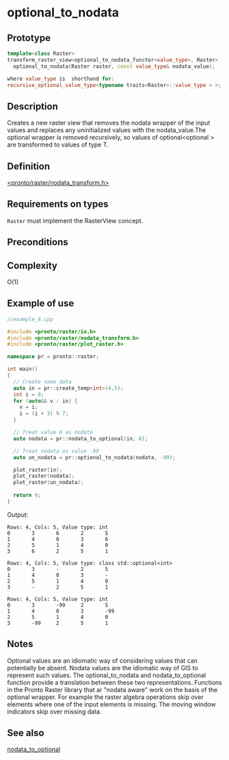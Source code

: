 # optional_to_nodata

## Prototype
```cpp
template<class Raster>
transform_raster_view<optional_to_nodata_functor<value_type>, Raster>
  optional_to_nodata(Raster raster, const value_type& nodata_value);

where value_type is  shorthand for: 
recursive_optional_value_type<typename traits<Raster>::value_type > >;
```

## Description
Creates a new raster view that removes the nodata wrapper of the input values and replaces any uninitialized values with the nodata_value.The optional wrapper is removed recursively, so values of optional<optional<T> > are transformed to values of type T.

## Definition
[<pronto/raster/nodata_transform.h>](./../../include/pronto/raster/nodata_transform.h)

## Requirements on types
`Raster` must implement the RasterView concept.

## Preconditions

## Complexity
O(1)

## Example of use

```cpp
//example_8.cpp

#include <pronto/raster/io.h>
#include <pronto/raster/nodata_transform.h>
#include <pronto/raster/plot_raster.h>

namespace pr = pronto::raster;

int main()
{
  // Create some data
  auto in = pr::create_temp<int>(4,5);
  int i = 0;
  for (auto&& v : in) {
    v = i;
    i = (i + 3) % 7;
  }

  // Treat value 6 as nodata
  auto nodata = pr::nodata_to_optional(in, 6);

  // Treat nodata as value -99
  auto un_nodata = pr::optional_to_nodata(nodata, -99);

  plot_raster(in);
  plot_raster(nodata);
  plot_raster(un_nodata);
  
  return 0;
}
```

Output: 
```
Rows: 4, Cols: 5, Value type: int
0       3       6       2       5
1       4       0       3       6
2       5       1       4       0
3       6       2       5       1

Rows: 4, Cols: 5, Value type: class std::optional<int>
0       3       -       2       5
1       4       0       3       -
2       5       1       4       0
3       -       2       5       1

Rows: 4, Cols: 5, Value type: int
0       3       -99     2       5
1       4       0       3       -99
2       5       1       4       0
3       -99     2       5       1

```

## Notes
Optional values are an idiomatic way of considering values that can potentially be absent. Nodata values are the idiomatic way of GIS to represent such values. The optional_to_nodata and nodata_to_optional function provide a translation between these two representations. Functions in the Pronto Raster library that ar "nodata aware" work on the basis of the optional wrapper. For example the raster algebra operations skip over elements where one of the input elements is missing. The moving window indicators skip over missing data. 

## See also
[nodata_to_optional](./nodata_to_optional.md)